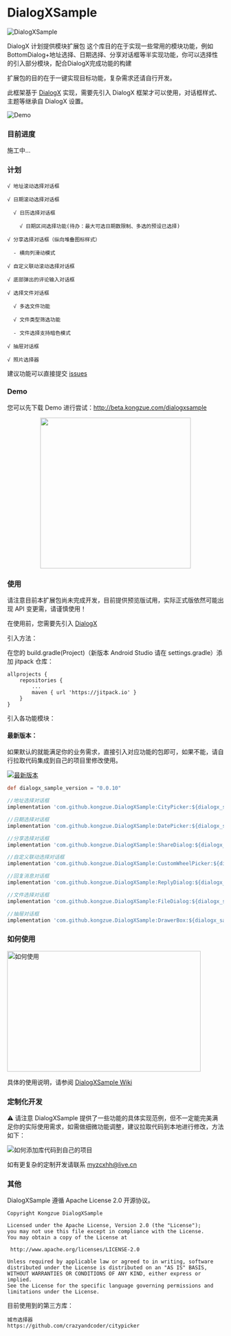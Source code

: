 # DialogXSample

![DialogXSample](https://github.com/kongzue/DialogXSample/raw/master/img_sample.png)

DialogX 计划提供模块扩展包
这个库目的在于实现一些常用的模块功能，例如BottomDialog+地址选择、日期选择、分享对话框等半实现功能，你可以选择性的引入部分模块，配合DialogX完成功能的构建

扩展包的目的在于一键实现目标功能，复杂需求还请自行开发。

此框架基于 [DialogX](https://github.com/kongzue/DialogX) 实现，需要先引入 DialogX 框架才可以使用，对话框样式、主题等继承自 DialogX 设置。

![Demo](https://github.com/kongzue/DialogXSample/raw/master/img_dialogx_sample.jpg)

### 目前进度

施工中...

### 计划

```
√ 地址滚动选择对话框

√ 日期滚动选择对话框

  √ 日历选择对话框
  
    √ 日期区间选择功能(待办：最大可选日期数限制、多选的预设已选择)

√ 分享选择对话框（纵向堆叠图标样式）

  - 横向列滑动模式

√ 自定义联动滚动选择对话框

√ 底部弹出的评论输入对话框

√ 选择文件对话框

  √ 多选文件功能
  
  √ 文件类型筛选功能
  
  - 文件选择支持暗色模式
  
√ 抽屉对话框

√ 照片选择器
```

建议功能可以直接提交 [issues](https://github.com/kongzue/DialogXSample/issues)

### Demo

您可以先下载 Demo 进行尝试：http://beta.kongzue.com/dialogxsample

<div align=center>    
    <img src="https://github.com/kongzue/DialogXSample/raw/master/README.assets/qrcode.png" width="350">    
</div>

### 使用

请注意目前本扩展包尚未完成开发，目前提供预览版试用，实际正式版依然可能出现 API 变更需，请谨慎使用！

在使用前，您需要先引入 [DialogX](https://github.com/kongzue/DialogX)

引入方法：

在您的 build.gradle(Project)（新版本 Android Studio 请在 settings.gradle）添加 jitpack 仓库：
```
allprojects {
    repositories {
        ...
        maven { url 'https://jitpack.io' }
    }
}
```

引入各功能模块：

#### 最新版本：

如果默认的就能满足你的业务需求，直接引入对应功能的包即可，如果不能，请自行拉取代码集成到自己的项目里修改使用。

[![最新版本](https://jitpack.io/v/kongzue/DialogXSample.svg)](https://jitpack.io/#kongzue/DialogXSample)

```gradle
def dialogx_sample_version = "0.0.10"

//地址选择对话框
implementation 'com.github.kongzue.DialogXSample:CityPicker:${dialogx_sample_version}'

//日期选择对话框
implementation 'com.github.kongzue.DialogXSample:DatePicker:${dialogx_sample_version}'

//分享选择对话框
implementation 'com.github.kongzue.DialogXSample:ShareDialog:${dialogx_sample_version}'

//自定义联动选择对话框
implementation 'com.github.kongzue.DialogXSample:CustomWheelPicker:${dialogx_sample_version}'

//回复消息对话框
implementation 'com.github.kongzue.DialogXSample:ReplyDialog:${dialogx_sample_version}'

//文件选择对话框
implementation 'com.github.kongzue.DialogXSample:FileDialog:${dialogx_sample_version}'

//抽屉对话框
implementation 'com.github.kongzue.DialogXSample:DrawerBox:${dialogx_sample_version}'
```

### 如何使用

<a href="https://github.com/kongzue/DialogXSample/wiki/"><img src="https://github.com/kongzue/DialogX/raw/master/readme/img_how_to_use_tip.png" alt="如何使用" width="450" height="280" /></a>

具体的使用说明，请参阅 [DialogXSample Wiki](https://github.com/kongzue/DialogXSample/wiki/)

### 定制化开发

⚠️ 请注意 DialogXSample 提供了一些功能的具体实现范例，但不一定能完美满足你的实际使用需求，如需做细微功能调整，建议拉取代码到本地进行修改，方法如下：

![如何添加库代码到自己的项目](https://user-images.githubusercontent.com/10115359/186886902-9d1237fe-383c-4aaf-b2c7-24e357d0acef.png)

如有更复杂的定制开发请联系 myzcxhh@live.cn

### 其他

DialogXSample 遵循 Apache License 2.0 开源协议。

```
Copyright Kongzue DialogXSample

Licensed under the Apache License, Version 2.0 (the "License");
you may not use this file except in compliance with the License.
You may obtain a copy of the License at

 http://www.apache.org/licenses/LICENSE-2.0

Unless required by applicable law or agreed to in writing, software
distributed under the License is distributed on an "AS IS" BASIS,
WITHOUT WARRANTIES OR CONDITIONS OF ANY KIND, either express or implied.
See the License for the specific language governing permissions and
limitations under the License.
```

目前使用到的第三方库：
```
城市选择器
https://github.com/crazyandcoder/citypicker

```
